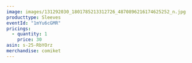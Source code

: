 ```yaml
---
image: images/131292030_1801785213312726_4870896216174625252_n.jpg
producttype: Sleeves
eventId: "1mYu6cGMR"
pricings:
  - quantity: 1
    price: 30
asin: s-25-RbYOrz
merchandise: comiket
---
```

